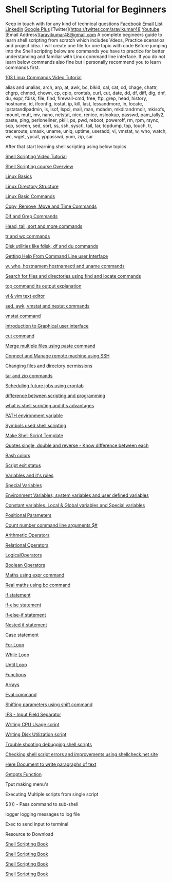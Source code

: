# Shell Scripting Tutorial for Beginners

Keep in touch with for any kind of technical questions 
[Facebook](https://www.facebook.com/Linuxarkit/)
[Email List](https://feedburner.google.com/fb/a/mailverify?uri=arkit)
[Linkedin](https://in.linkedin.com/in/ravi-kumar-94530121)
[Google Plus](https://plus.google.com/u/0/+RedhatEnterpriseLinuxStepbyStepGuide/posts)
[Twitter](https://twitter.com/aravikumar48
[Youtube](https://www.youtube.com/Techarkit?subconfirmation=1)
[Email Address](aravikumar48@gmail.com
A complete begineers guide to learn shell scripting from scratch which includes Vdeos, Practice scenarios and project idea. I will create one file for one topic with code
Before jumping into the Shell scripting below are commands you have to practice for better understanding and familiar with Linux command line interface. 
If you do not learn below commands also fine but i personally recommend you to learn commands first.

[103 Linux Commands Video Tutorial](https://www.youtube.com/watch?v=VG-MMju9RhQ&list=PLHyfPDPl-JDX_dfDEpsvglu4x3h1RjPkz)

alias and unalias, arch, arp, at, awk, bc, blkid, cal, cat, cd, chage, chattr, chgrp, chmod, chown, cp, cpio, crontab, curl, cut, date, dd, df, diff, dig, dnf, du, expr, fdisk, file, find, firewall-cmd, free, ftp, grep, head, history, hostname, id, ifconfig, iostat, ip, kill, last, lessandmore, ln, locate, lpstatandlpadmin, ls, lsof, lspci, mail, man, mdadm, mkdirandrmdir, mkisofs, mount, mutt, mv, nano, netstat, nice, renice, nslookup, passwd, pam_tally2, paste, ping, perloneliner, pkill, ps, pwd, reboot, poweroff, rm, rpm, rsync, scp, screen, sed, sort, ss, ssh, sysctl, tail, tar, tcpdump, top, touch, tr, traceroute, umask, uname, uniq, uptime, useradd, vi, vmstat, w, who, watch, wc, wget, ypcat, yppasswd, yum, zip, sar

After that start learning shell scripting using below topics

[Shell Scripting Video Tutorial](https://www.youtube.com/watch?v=7GNUzvjS_mE&list=PL8cE5Nxf6M6b8qW7CSMsdKbEsPdG9pWfu)

[Shell Scripting course Overview](https://www.youtube.com/watch?v=7GNUzvjS_mE)

[Linux Basics](https://www.youtube.com/watch?v=IFvMor-0eFM)

[Linux Directory Structure](https://www.youtube.com/watch?v=rVxpe1_lNFE)

[Linux Basic Commands](https://www.youtube.com/watch?v=yYC8aaQ3eZA)

[Copy, Remove, Move and Time Commands](https://www.youtube.com/watch?v=G7XFreQkDB8)

[Dif and Grep Commands](https://www.youtube.com/watch?v=RwcQ6JzTsmA)

[Head, tail, sort and more commands](https://www.youtube.com/watch?v=OgV3qrPQulU)

[tr and wc commands](https://www.youtube.com/watch?v=d40a5zFa8yI)

[Disk utilities like fdisk, df and du commands](https://www.youtube.com/watch?v=vx1WZepOmKg)

[Getting Help From Command Line user Interface](https://www.youtube.com/watch?v=GcYu-0IIJas)

[w, who, hostnamem hostnamectl and uname commands](https://www.youtube.com/watch?v=7shAr5lp_Wc)

[Search for files and directories using find and locate commands](https://www.youtube.com/watch?v=Rd6e-OrsHpo)

[top command its output explanation](https://www.youtube.com/watch?v=UQ7rr4_47YY)

[vi & vim text editor](https://www.youtube.com/watch?v=K3SUrcJ740Y)

[sed, awk, vmstat and nestat commands](https://www.youtube.com/watch?v=4hJorSKg9E0)

[vnstat command](https://www.youtube.com/watch?v=KlpE2Ok6Bxo)

[Introduction to Graphical user interface](https://www.youtube.com/watch?v=Yck_xhz9ku0)

[cut command](https://www.youtube.com/watch?v=kBZNJdw7RQQ)

[Merge multiple files using paste command](https://www.youtube.com/watch?v=_Efd6PxhNq4)

[Connect and Manage remote machine using SSH](https://www.youtube.com/watch?v=Dp9J7aktYDs)

[Changing files and directory permissions](https://www.youtube.com/watch?v=NNAxqSyTsUI)

[tar and zip commands](https://www.youtube.com/watch?v=lVQppyhgERA)

[Scheduling future jobs using crontab](https://www.youtube.com/watch?v=OOOabNTnSwY)

[difference between scripting and programming](https://www.youtube.com/watch?v=5UuTNosxNgI)

[what is shell scripting and it's advantages](https://www.youtube.com/watch?v=m2DvuF_S4Ac)

[PATH environment variable](https://www.youtube.com/watch?v=4TZyWegxzGY)

[Symbols used shell scripting](https://www.youtube.com/watch?v=L8IxV7bvBHU)

[Make Shell Script Template](https://www.youtube.com/watch?v=7KEQJ7jtkTg)

[Quotes single, double and reverse - Know difference between each](https://www.youtube.com/watch?v=9_fhRI-dos4)

[Bash colors](https://arkit.co.in/coloring-style-text-shell-scripting/)

[Script exit status](https://arkit.co.in/shell-scripting-exit-status-shell-scripting-return-codes/)

[Variables and it's rules](https://www.youtube.com/watch?v=839s_OtTqDA)

[Special Variables](https://www.youtube.com/watch?v=PfxzX4XNYRE)

[Environment Variables, system variables and user defined variables](https://www.youtube.com/watch?v=PfxzX4XNYRE)

[Constant variables, Local & Global variables and Special variables](https://www.youtube.com/watch?v=839s_OtTqDA)

[Positional Parameters](https://www.youtube.com/watch?v=PfxzX4XNYRE)

[Count number command line arguments $#](https://www.youtube.com/watch?v=YizjrX9ph10)

[Arithmetic Operators](https://www.youtube.com/watch?v=qxNQ_D8txPo)

[Relational Operators](https://www.youtube.com/watch?v=U-u1wx5VeTU)

[LogicalOperators](https://www.youtube.com/watch?v=m_F1FTKdUU4)

[Boolean Operators](https://www.youtube.com/watch?v=U-u1wx5VeTU)

[Maths using expr command](https://www.youtube.com/watch?v=qxNQ_D8txPo)

[Real maths using bc command](https://www.youtube.com/watch?v=qxNQ_D8txPo)

[if statement](https://www.youtube.com/watch?v=gncu9vzmILw)

[if-else statement](https://www.youtube.com/watch?v=nDhbOeEQeNY)

[if-else-if statement](https://www.youtube.com/watch?v=UJET-9cmaqU)

[Nested if statement](https://www.youtube.com/watch?v=Kd1SJFnmj9k)

[Case statement](https://www.youtube.com/watch?v=JJ7mAPU0KhI)

[For Loop](https://www.youtube.com/watch?v=1fnAUUS4qg0)

[While Loop](https://www.youtube.com/watch?v=nBMuVIRGpwY)

[Until Loop](https://www.youtube.com/watch?v=zdk795qFgWk)

[Functions](https://www.youtube.com/watch?v=jXv1otUXMG4)

[Arrays](https://www.youtube.com/watch?v=2Fetj2V6rrM)

[Eval command](https://www.youtube.com/watch?v=AjqBRGwLmLc&list=PL8cE5Nxf6M6b8qW7CSMsdKbEsPdG9pWfu&index=57&t=0s)

[Shifting parameters using shift command](https://www.youtube.com/watch?v=48j0kxOFKZE)

[IFS - Input Field Separator](https://www.youtube.com/watch?v=so8IRuhWjEM)

[Writing CPU Usage script](https://www.youtube.com/watch?v=NQx43bY4lNo)

[Writing Disk Utilization script](https://www.youtube.com/watch?v=yXhdDV13nrA)

[Trouble shooting debugging shell scripts](https://www.youtube.com/watch?v=kgj-4_gmvi4)

[Checking shell script errors and improvements using shellcheck.net site](https://www.youtube.com/watch?v=kgj-4_gmvi4)

[Here Document to write paragraphs of text](https://www.youtube.com/watch?v=r9lb0ZxGFqE)

[Getopts Function](https://www.youtube.com/watch?v=j-lEoC0DWI8)

Tput making menu's

Executing Multiple scripts from single script

$(()) - Pass command to sub-shell

logger logging messages to log file

Exec to send input to terminal

Resource to Download

[Shell Scripting Book](https://arkit-in.tradepub.com/free/w_wile48/)

[Shell Scripting Book](https://arkit-in.tradepub.com/free/w_pack42/)

[Shell Scripting Book](https://arkit-in.tradepub.com/free/w_advb01/)

[Shell Scripting Book](https://arkit-in.tradepub.com/free/w_wile54/)

